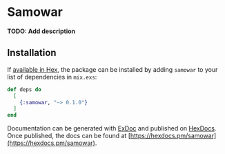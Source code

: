 # Samowar

**TODO: Add description**

## Installation

If [available in Hex](https://hex.pm/docs/publish), the package can be installed
by adding `samowar` to your list of dependencies in `mix.exs`:

```elixir
def deps do
  [
    {:samowar, "~> 0.1.0"}
  ]
end
```

Documentation can be generated with [ExDoc](https://github.com/elixir-lang/ex_doc)
and published on [HexDocs](https://hexdocs.pm). Once published, the docs can
be found at [https://hexdocs.pm/samowar](https://hexdocs.pm/samowar).

